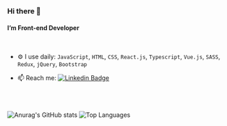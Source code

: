 ### Hi there 👋


#### I’m Front-end Developer

<br>

- ⚙️ I use daily: `JavaScript`, `HTML`, `CSS`, `React.js`, `Typescript`, `Vue.js`, `SASS`, `Redux`, `jQuery`, `Bootstrap`  

- 📫 Reach me: [![Linkedin Badge](https://img.shields.io/badge/-ricierirostirolla%20-0072b1?style=flat&logo=Linkedin&logoColor=white)](https://www.linkedin.com/in/ricierirostirolla/ "Connect on LinkedIn")

<br>
<br>

![Anurag's GitHub stats](https://github-readme-stats.vercel.app/api?username=rrostirolla&show_icons=true)    ![Top Languages](https://github-readme-stats.vercel.app/api/top-langs/?username=rrostirolla&hide=jupyter%20notebook&langs_count=20&count_private=true&show_icons=true&layout=compact) 
